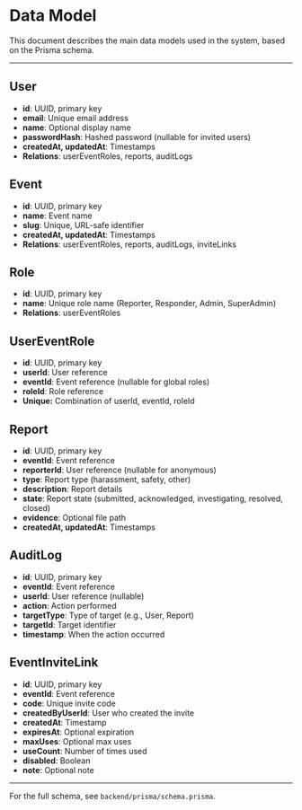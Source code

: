 # Data Model

This document describes the main data models used in the system, based on the Prisma schema.

---

## User
- **id**: UUID, primary key
- **email**: Unique email address
- **name**: Optional display name
- **passwordHash**: Hashed password (nullable for invited users)
- **createdAt, updatedAt**: Timestamps
- **Relations**: userEventRoles, reports, auditLogs

## Event
- **id**: UUID, primary key
- **name**: Event name
- **slug**: Unique, URL-safe identifier
- **createdAt, updatedAt**: Timestamps
- **Relations**: userEventRoles, reports, auditLogs, inviteLinks

## Role
- **id**: UUID, primary key
- **name**: Unique role name (Reporter, Responder, Admin, SuperAdmin)
- **Relations**: userEventRoles

## UserEventRole
- **id**: UUID, primary key
- **userId**: User reference
- **eventId**: Event reference (nullable for global roles)
- **roleId**: Role reference
- **Unique:** Combination of userId, eventId, roleId

## Report
- **id**: UUID, primary key
- **eventId**: Event reference
- **reporterId**: User reference (nullable for anonymous)
- **type**: Report type (harassment, safety, other)
- **description**: Report details
- **state**: Report state (submitted, acknowledged, investigating, resolved, closed)
- **evidence**: Optional file path
- **createdAt, updatedAt**: Timestamps

## AuditLog
- **id**: UUID, primary key
- **eventId**: Event reference
- **userId**: User reference (nullable)
- **action**: Action performed
- **targetType**: Type of target (e.g., User, Report)
- **targetId**: Target identifier
- **timestamp**: When the action occurred

## EventInviteLink
- **id**: UUID, primary key
- **eventId**: Event reference
- **code**: Unique invite code
- **createdByUserId**: User who created the invite
- **createdAt**: Timestamp
- **expiresAt**: Optional expiration
- **maxUses**: Optional max uses
- **useCount**: Number of times used
- **disabled**: Boolean
- **note**: Optional note

---

For the full schema, see `backend/prisma/schema.prisma`. 
